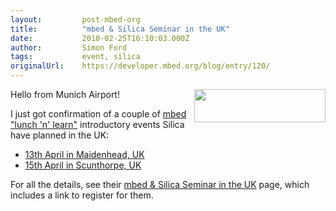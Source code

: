 ```yaml
---
layout:         post-mbed-org
title:          "mbed & Silica Seminar in the UK"
date:           2010-02-25T16:10:03.000Z
author:         Simon Ford
tags:           event, silica
originalUrl:    https://developer.mbed.org/blog/entry/120/
---
```


<p>Hello from Munich Airport!
  <img alt="" height="53" src="http://mbed.org/media/uploads/simon/silica.gif"
  style="float: right;" width="210">
</p>
<p>I just got confirmation of a couple of <a href="http://www.silica.com/events/seminars/seminar-overview/mbed-seminar-uk.html">mbed &quot;lunch &apos;n&apos; learn&quot;</a> introductory
  events Silica have planned in the UK:</p>
<ul>
  <li><a href="http://upcoming.yahoo.com/event/5496168/ENG/Maidenhead/mbed-amp-Silica-Seminar/Silica-Office/">13th April in Maidenhead, UK</a>
  </li>
  <li><a href="http://upcoming.yahoo.com/event/5496194/ENG/Scunthorpe/mbed-amp-Silica-Seminar/Silica-Office/">15th April in Scunthorpe, UK</a>
  </li>
</ul>
<p>For all the details, see their <a href="http://www.silica.com/events/seminars/seminar-overview/mbed-seminar-uk.html">mbed &amp; Silica Seminar in the UK</a> page,
  which includes a link to register for them.</p>
